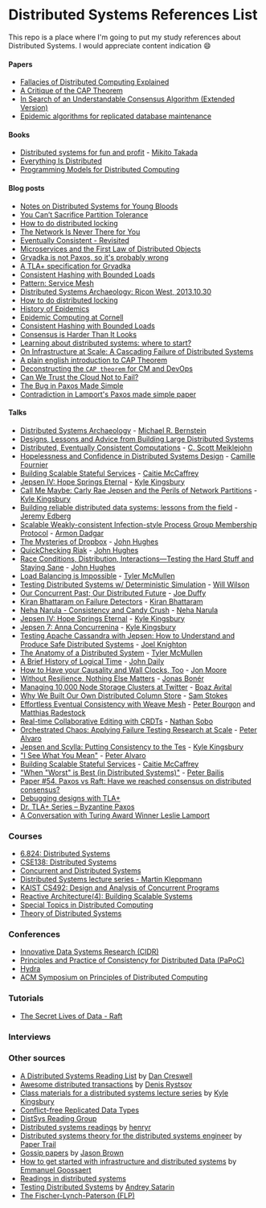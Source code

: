 # Distributed Systems References List

This repo is a place where I'm going to put my study references about Distributed Systems.
I would appreciate content indication :smile:

#### Papers
- [Fallacies of Distributed Computing Explained](http://www.rgoarchitects.com/Files/fallacies.pdf)
- [A Critique of the CAP Theorem](http://arxiv.org/pdf/1509.05393v2.pdf)
- [In Search of an Understandable Consensus Algorithm (Extended Version)](http://ramcloud.stanford.edu/raft.pdf)
- [Epidemic algorithms for replicated database maintenance](https://dl.acm.org/citation.cfm?doid=41840.41841)

#### Books
- [Distributed systems for fun and profit](http://book.mixu.net/distsys/single-page.html) - [Mikito Takada](https://twitter.com/mikitotakada)
- [Everything Is Distributed](http://www.oreilly.com/webops-perf/free/everything-is-distributed.csp)
- [Programming Models for Distributed Computing](http://dist-prog-book.com/chapter/)

#### Blog posts
- [Notes on Distributed Systems for Young Bloods](http://www.somethingsimilar.com/2013/01/14/notes-on-distributed-systems-for-young-bloods/)
- [You Can’t Sacrifice Partition Tolerance](http://codahale.com/you-cant-sacrifice-partition-tolerance/)
- [How to do distributed locking](https://martin.kleppmann.com/2016/02/08/how-to-do-distributed-locking.html)
- [The Network Is Never There for You](https://medium.com/@myobie/the-network-is-never-there-for-you-950db56be2a4)
- [Eventually Consistent - Revisited](http://www.allthingsdistributed.com/2008/12/eventually_consistent.html)
- [Microservices and the First Law of Distributed Objects](http://philcalcado.com/2017/03/02/microservices_vs_1st_law_distributed_objects.html)
- [Gryadka is not Paxos, so it's probably wrong](https://tschottdorf.github.io/if-its-not-paxos-its-probably-wrong-gryadka)
- [A TLA+ specification for Gryadka](https://medium.com/@grogepodge/tla-specification-for-gryadka-c80cd625944e)
- [Consistent Hashing with Bounded Loads](https://research.googleblog.com/2017/04/consistent-hashing-with-bounded-loads.html)
- [Pattern: Service Mesh](http://philcalcado.com/2017/08/03/pattern_service_mesh.html)
- [Distributed Systems Archaeology: Ricon West, 2013.10.30](http://michaelrbernste.in/2013/11/22/distributed-systems-archaeology.html)
- [How to do distributed locking](https://martin.kleppmann.com/2016/02/08/how-to-do-distributed-locking.html)
- [History of Epidemics](https://www.allthingsdistributed.com/historical/archives/000451.html)
- [Epidemic Computing at Cornell](https://www.allthingsdistributed.com/historical/archives/000456.html)
- [Consistent Hashing with Bounded Loads](https://ai.googleblog.com/2017/04/consistent-hashing-with-bounded-loads.html)
- [Consensus is Harder Than It Looks](https://brooker.co.za/blog/2020/10/05/consensus.html)
- [Learning about distributed systems: where to start?](https://muratbuffalo.blogspot.com/2020/06/learning-about-distributed-systems.html)
- [On Infrastructure at Scale: A Cascading Failure of Distributed Systems](https://danveloper.medium.com/on-infrastructure-at-scale-a-cascading-failure-of-distributed-systems-7cff2a3cd2df)
- [A plain english introduction to CAP Theorem](http://ksat.me/a-plain-english-introduction-to-cap-theorem)
- [Deconstructing the `CAP theorem` for CM and DevOps](http://markburgess.org/blog_cap.html)
- [Can We Trust the Cloud Not to Fail?](https://www.infoq.com/articles/cloud-trust-fail/)
- [The Bug in Paxos Made Simple](https://brooker.co.za/blog/2021/11/16/paxos.html)
- [Contradiction in Lamport's Paxos made simple paper](https://stackoverflow.com/a/29929052/1126703)

#### Talks
- [Distributed Systems Archaeology](http://michaelrbernste.in/2013/11/22/distributed-systems-archaeology.html) - [Michael R. Bernstein](https://twitter.com/mrb_bk)
- [Designs, Lessons and Advice from Building Large Distributed Systems](http://www.cs.cornell.edu/projects/ladis2009/talks/dean-keynote-ladis2009.pdf)
- [Distributed, Eventually Consistent Computations](https://www.youtube.com/watch?v=lsKaNDj4TrE) - [C. Scott Meiklejohn](https://twitter.com/cmeik)
- [Hopelessness and Confidence in Distributed Systems Design](https://www.youtube.com/watch?v=TlU1opuCXB0) - [Camille Fournier](https://twitter.com/skamille)
- [Building Scalable Stateful Services](https://www.youtube.com/watch?v=H0i_bXKwujQ) - [Caitie McCaffrey](https://twitter.com/caitie)
- [Jepsen IV: Hope Springs Eternal](http://www.ustream.tv/recorded/61443262) - [Kyle Kingsbury](https://twitter.com/aphyr)
- [Call Me Maybe: Carly Rae Jepsen and the Perils of Network Partitions](https://www.youtube.com/watch?v=mxdpqr-loyA) - [Kyle Kingsbury](https://twitter.com/aphyr)
- [Building reliable distributed data systems: lessons from the field](https://www.infoq.com/br/presentations/building-reliable-distributed-data-systems) - [Jeremy Edberg](https://twitter.com/jedberg)
- [Scalable Weakly-consistent Infection-style Process Group Membership Protocol](https://www.youtube.com/watch?v=aVYEY75qn3c) - [Armon Dadgar](https://twitter.com/armon)
- [The Mysteries of Dropbox](https://vimeo.com/158002499) - [John Hughes](https://twitter.com/rjmh)
- [QuickChecking Riak](https://skillsmatter.com/skillscasts/4505-quickchecking-riak) - [John Hughes](https://twitter.com/rjmh)
- [Race Conditions, Distribution, Interactions—Testing the Hard Stuff and Staying Sane](https://vimeo.com/68383317) - [John Hughes](https://twitter.com/rjmh)
- [Load Balancing is Impossible](https://www.youtube.com/watch?v=gas2v1emubU) - [Tyler McMullen](https://twitter.com/tbmcmullen)
- [Testing Distributed Systems w/ Deterministic Simulation](https://www.youtube.com/watch?v=4fFDFbi3toc) - [Will Wilson](https://twitter.com/wawilsoniv)
- [Our Concurrent Past; Our Distributed Future](https://www.infoq.com/presentations/concurrency-distributed-computing) - [Joe Duffy](https://twitter.com/xjoeduffyx)
- [Kiran Bhattaram on Failure Detectors](https://www.youtube.com/watch?v=lwgH2GEos8k) - [Kiran Bhattaram](https://twitter.com/kiranb)
- [Neha Narula - Consistency and Candy Crush](https://www.dotconferences.com/2015/06/neha-narula-consistency-and-candy-crush) - [Neha Narula](https://twitter.com/neha)
- [Jepsen IV: Hope Springs Eternal](https://www.dotconferences.com/2015/06/kyle-kingsbury-jepsen-iv-hope-springs-eternal) - [Kyle Kingsbury](https://twitter.com/aphyr)
- [Jepsen 7: Anna Concurrenina](https://aphyr.com/posts/343-scala-days-2017-jepsen-keynote) - [Kyle Kingsbury](https://twitter.com/aphyr)
- [Testing Apache Cassandra with Jepsen: How to Understand and Produce Safe Distributed Systems](https://www.youtube.com/watch?v=OnG1FCr5WTI) - [Joel Knighton](https://twitter.com/joelknighton)
- [The Anatomy of a Distributed System](https://www.youtube.com/watch?v=Ff1ck1LW1js) - [Tyler McMullen](https://twitter.com/tbmcmullen)
- [A Brief History of Logical Time](https://www.youtube.com/watch?v=b_swtL5bxJg) - [John Daily](https://twitter.com/macintux)
- [How to Have your Causality and Wall Clocks, Too](https://www.youtube.com/watch?v=YqNGbvFHoKM) - [Jon Moore](https://twitter.com/jon_moore)
- [Without Resilience, Nothing Else Matters](https://www.youtube.com/watch?v=ktBlGj5gGUY) - [Jonas Bonér](https://twitter.com/jboner)
- [Managing 10,000 Node Storage Clusters at Twitter](https://www.youtube.com/watch?v=ff5k5j24dOs) - [Boaz Avital](https://twitter.com/bx)
- [Why We Built Our Own Distributed Column Store](https://www.youtube.com/watch?v=tr2KcekX2kk) - [Sam Stokes](https://twitter.com/samstokes)
- [Effortless Eventual Consistency with Weave Mesh](https://www.infoq.com/presentations/weave-mesh) - [Peter Bourgon](https://peter.bourgon.org/) and [Matthias Radestock](https://github.com/rade)
- [Real-time Collaborative Editing with CRDTs](https://www.infoq.com/presentations/crdt-tachyon-collaborative-editing) - [Nathan Sobo](https://twitter.com/nathansobo)
- [Orchestrated Chaos: Applying Failure Testing Research at Scale](https://www.youtube.com/watch?v=QOTNBKx9Irc) - [Peter Alvaro](https://twitter.com/palvaro)
- [Jepsen and Scylla: Putting Consistency to the Tes](https://www.youtube.com/watch?v=tWfrUnNLtAI) - [Kyle Kingsbury](https://twitter.com/aphyr)
- ["I See What You Mean"](https://www.youtube.com/watch?v=R2Aa4PivG0g) - [Peter Alvaro](https://twitter.com/palvaro)
- [Building Scalable Stateful Services](https://www.youtube.com/watch?v=H0i_bXKwujQ) - [Caitie McCaffrey](https://twitter.com/caitie)
- ["When "Worst" is Best (in Distributed Systems)"](https://www.youtube.com/watch?v=ZGIAypUUwoQ) - [Peter Bailis](https://twitter.com/pbailis)
- [Paper #54. Paxos vs Raft: Have we reached consensus on distributed consensus?](https://www.youtube.com/watch?v=WWRKZgJCwYM)
- [Debugging designs with TLA+](https://www.youtube.com/watch?v=F2Lc5i9shHs)
- [Dr. TLA+ Series – Byzantine Paxos](https://www.microsoft.com/en-us/research/video/dr-tla-series-byzantine-paxos/)
- [A Conversation with Turing Award Winner Leslie Lamport](https://www.youtube.com/watch?v=pgWTmOyUjtM)

### Courses
- [6.824: Distributed Systems](https://pdos.csail.mit.edu/6.824/)
- [CSE138: Distributed Systems](http://composition.al/CSE138-2021-03/)
- [Concurrent and Distributed Systems](https://www.cl.cam.ac.uk/teaching/2021/ConcDisSys/materials.html)
- [Distributed Systems lecture series - Martin Kleppmann](https://www.youtube.com/playlist?list=PLeKd45zvjcDFUEv_ohr_HdUFe97RItdiB)
- [KAIST CS492: Design and Analysis of Concurrent Programs](https://www.youtube.com/playlist?list=PL5aMzERQ_OZ9j40DJNlsem2qAGoFbfwb4)
- [Reactive Architecture(4): Building Scalable Systems](https://academy.lightbend.com/courses/course-v1:lightbend+LRA-BuildingScalableSystems+v1/about)
- [Special Topics in Distributed Computing](https://ilyasergey.net/CS6213/index.html)
- [Theory of Distributed Systems](https://www.mpi-inf.mpg.de/departments/algorithms-complexity/teaching/winter20/tods)

### Conferences
- [Innovative Data Systems Research (CIDR)](https://cidrdb.org/)
- [Principles and Practice of Consistency for Distributed Data (PaPoC)](https://papoc-workshop.github.io/2020/index.html)
- [Hydra](https://hydraconf.com/)
- [ACM Symposium on Principles of Distributed Computing](https://www.podc.org/)

### Tutorials
- [The Secret Lives of Data - Raft](http://thesecretlivesofdata.com/raft/)

### Interviews

### Other sources
- [A Distributed Systems Reading List](https://dancres.github.io/Pages/) by [Dan Creswell](https://github.com/dancres)
- [Awesome distributed transactions](https://github.com/rystsov/awesome-distributed-transactions) by [Denis Rystsov](https://github.com/rystsov)
- [Class materials for a distributed systems lecture series](https://github.com/aphyr/distsys-class) by [Kyle Kingsbury](https://github.com/aphyr)
- [Conflict-free Replicated Data Types](https://crdt.tech)
- [DistSys Reading Group](https://www.youtube.com/channel/UCMKIroHVXvMQRIBhENE6RhQ/featured)
- [Distributed systems readings](https://henryr.github.io/distributed-systems-readings/) by [henryr](https://github.com/henryr)
- [Distributed systems theory for the distributed systems engineer](http://the-paper-trail.org/blog/distributed-systems-theory-for-the-distributed-systems-engineer/) by [Paper Trail](http://the-paper-trail.org/)
- [Gossip papers](https://softwarecarnival.blogspot.com.br/2014/07/gossip-papers.html) by [Jason Brown](https://softwarecarnival.blogspot.com.br/)
- [How to get started with infrastructure and distributed systems](http://codecapsule.com/2016/01/03/how-to-get-started-with-infrastructure-and-distributed-systems/) by [Emmanuel Goossaert](https://github.com/goossaert)
- [Readings in distributed systems](http://christophermeiklejohn.com/distributed/systems/2013/07/12/readings-in-distributed-systems.html)
- [Testing Distributed Systems](https://github.com/asatarin/testing-distributed-systems) by [Andrey Satarin](https://twitter.com/asatarin)
- [The Fischer-Lynch-Paterson (FLP)](https://www.cs.yale.edu/homes/aspnes/pinewiki/FischerLynchPaterson.html)
